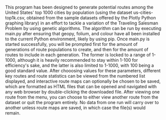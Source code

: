 This program has been designed to generate potential routes among the United
States' top 1000 cities by population (using the dataset us-cities-top1k.csv,
obtained from the sample datasets offered by the Plotly Python graphing
library) in an effort to tackle a variation of the Traveling Salesman Problem by
using genetic algorithms. The algorithm can be run by executing main.py after
ensuring that geopy, folium, and colour have all been installed to the current
Python environment, likely by using pip. Once main.py is started successfully,
you will be prompted first for the amount of generations of route
populations to create, and then for the amount of routes to include in each
generation. The former is locked to a range of 1-1000, although it is heavily
recommended to stay within 1-100 for efficiency's sake, and the latter is also
limited to 1-1000, with 100 being a good standard value. After chooosing values
for these parameters, different key routes and route statistics can be viewed
from the numbered list displayed, and interactive route maps can optionally be
chosen to be saved, which are formatted as HTML files that can be opened and
navigated with any web browser by double-clicking the downloaded file. After
viewing one route from the menu, you can choose to either view another route
from the dataset or quit the program entirely. No data from one run will carry
over to another unless route maps are saved, in which case the file(s) would
remain.
